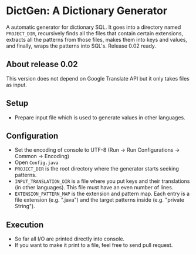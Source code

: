 DictGen: A Dictionary Generator
======
A automatic generator for dictionary SQL.
It goes into a directory named `PROJECT_DIR`,
recursively finds all the files that contain certain extensions,
extracts all the patterns from those files,
makes them into keys and values,
and finally,
wraps the patterns into SQL's.
Release 0.02 ready.

## About release 0.02
This version does not depend on Google Translate API but it only takes files as input.

## Setup
- Prepare input file which is used to generate values in other languages.

## Configuration
- Set the encoding of console to UTF-8 (Run -> Run Configurations -> Common -> Encoding)
- Open `Config.java`
- `PROJECT_DIR` is the root directory where the generator starts seeking patterns.
- `INPUT_TRANSLATION_DIR` is a file where you put keys and their translations (in other languages).
This file must have an even number of lines.
- `EXTENSION_PATTERN_MAP` is the extension and pattern map. Each entry is a file extension (e.g. ".java") and the target patterns inside (e.g. "private String").

## Execution
- So far all I/O are printed directly into console.
- If you want to make it print to a file, feel free to send pull request.